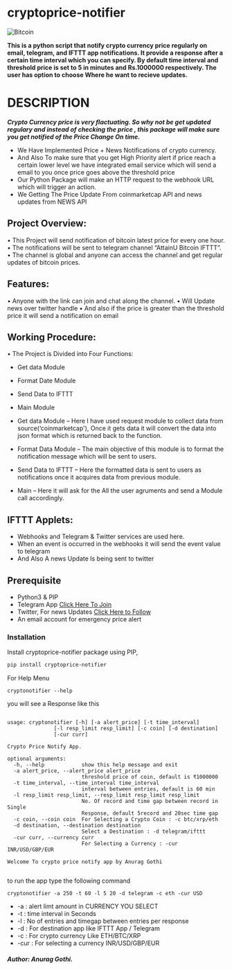# cryptoprice-notifier
![Bitcoin](https://www.pngitem.com/pimgs/m/520-5207199_cryptocurrency-ethereum-blockchain-altcoins-bitcoin-cryptocurrency-png-transparent.png)

__This is a python script that notify crypto currency price regularly on email, telegram, and IFTTT app notifications. It provide a response after a certain time interval which you can specify. By default time interval and threshold price is set to 5 in minutes and Rs.1000000 respectively. The user has option to choose Where he want to recieve updates.__

# DESCRIPTION
__*Crypto Currency price is very flactuating. So why not be get updated regulary and instead of checking the price , this package will make sure you get notified of the Price Change On time.*__

<ul>
  <li>We Have Implemented Price + News Notifications of crypto currency.</li>
  <li>And Also To make sure that you get High Priority alert if price reach a certain lower level we have integrated email service which will send a email to you once price goes above the threshold price</li>
  <li>Our Python Package will make an HTTP request to the webhook URL which will trigger an action.</li>
  <li>We Getting The Price Update From coinmarketcap API and news updates from NEWS API</li>
</ul>

## Project Overview:
•	This Project will send notification of bitcoin latest price for every one hour.
•	The notifications will be sent to telegram channel “AttainU Bitcoin IFTTT”.
•	The channel is global and anyone can access the channel and get regular updates of bitcoin prices. 


## Features: 
•	Anyone with the link can join and chat along the channel.
•	Will Update news over twitter handle
•	And also if the price is greater than the threshold price it will send a notification on email



## Working Procedure:
•	The Project is Divided into Four Functions:
  -	Get data Module
  -	Format Date Module
  -	Send Data to IFTTT
  -	Main Module 
  
-	Get data Module – Here I have used request module to collect data from source(‘coinmarketcap'), Once it gets data it will convert the data into json format which is returned back to the function.
-	Format Data Module – The main objective of this module is to format the notification message which will be sent to users.
-	Send Data to IFTTT – Here the formatted data is sent to users as notifications once it acquires data from previous module.
-	Main – Here it will ask for the All the user agruments and send a Module call accordingly.

## IFTTT Applets:
  -	Webhooks and Telegram & Twitter services  are used here. 
  -	When an event is occurred in the webhooks it will send the event value to telegram
  - And Also A news Update Is being sent to twitter

## Prerequisite

  - Python3 & PIP
  - Telegram App  <a href="https://t.me/projectcomplete"> Click Here To Join</a> 
  - Twitter, For news Updates <a href="https://twitter.com/BitcoinUpdate2"> Click Here to Follow</a> 
  - An email account for emergency price alert
   
### Installation

Install cryptoprice-notifier package using PIP,
```sh
pip install cryptoprice-notifier 
```
For Help Menu
```
cryptonotifier --help
```
you will see a Response like this
```

usage: cryptonotifier [-h] [-a alert_price] [-t time_interval]
               [-l resp_limit resp_limit] [-c coin] [-d destination]
               [-cur curr]

Crypto Price Notify App.

optional arguments:
  -h, --help            show this help message and exit
  -a alert_price, --alert_price alert_price
                        threshold price of coin, default is ₹1000000
  -t time_interval, --time_interval time_interval
                        interval between entries, default is 60 min
  -l resp_limit resp_limit, --resp_limit resp_limit resp_limit
                        No. Of record and time gap between record in Single
                        Response, default 5record and 20sec time gap
  -c coin, --coin coin  For Selecting a Crypto Coin : -c btc/xrp/eth
  -d destination, --destination destination
                        Select a Destination : -d telegram/ifttt
  -cur curr, --currency curr
                        For Selecting a Currency : -cur INR/USD/GBP/EUR

Welcome To crypto price notify app by Anurag Gothi


```
to run the app type the following command
```
cryptonotifier -a 250 -t 60 -l 5 20 -d telegram -c eth -cur USD
```
*  -a : alert limt amount in CURRENCY YOU SELECT
*  -t : time interval in Seconds
*  -l : No of entries and timegap between entries per response
* -d : For destination app like IFTTT App / Telegram 
* -c : For crypto currency Like ETH/BTC/XRP
* -cur : For selecting a currency INR/USD/GBP/EUR


##### Author: Anurag Gothi.

